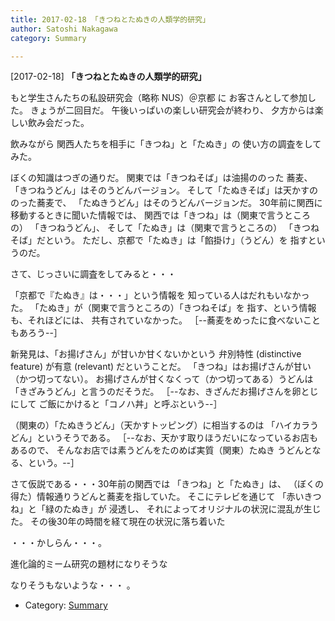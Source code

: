 ```yaml
---
title: 2017-02-18 「きつねとたぬきの人類学的研究」
author: Satoshi Nakagawa
category: Summary

---
```


[2017-02-18] **「きつねとたぬきの人類学的研究」** 

 もと学生さんたちの私設研究会（略称 NUS）＠京都 に
お客さんとして参加した。
きょうが二回目だ。
午後いっぱいの楽しい研究会が終わり、
夕方からは楽しい飲み会だった。

 飲みながら
関西人たちを相手に「きつね」と「たぬき」の
使い方の調査をしてみた。

 ぼくの知識はつぎの通りだ。
関東では「きつねそば」は油揚ののった
蕎麦、
「きつねうどん」はそのうどんバージョン。
そして「たぬきそば」は天かすののった蕎麦で、
「たぬきうどん」はそのうどんバージョンだ。
30年前に関西に移動するときに聞いた情報では、
関西では「きつね」は（関東で言うところの）
「きつねうどん」、
そして「たぬき」は（関東で言うところの）
「きつねそば」だという。
ただし、京都で「たぬき」は「餡掛け」（うどん）を
指すというのだ。

 さて、じっさいに調査をしてみると・・・

 「京都で『たぬき』は・・・」という情報を
知っている人はだれもいなかった。
「たぬき」が（関東で言うところの）「きつねそば」を
指す、という情報も、それほどには、
共有されていなかった。
［--蕎麦をめったに食べないこともあろう--］

 新発見は、「お揚げさん」が甘いか甘くないかという
弁別特性 (distinctive feature) が有意 (relevant)
だということだ。
「きつね」はお揚げさんが甘い（かつ切ってない）。
お揚げさんが甘くなくって（かつ切ってある）うどんは
「きざみうどん」と言うのだそうだ。
［--なお、きざんだお揚げさんを卵とじにして
ご飯にかけると「コノハ丼」と呼ぶという--］

 （関東の）「たぬきうどん」（天かすトッピング）に相当するのは
「ハイカラうどん」というそうである。
［--なお、天かす取りほうだいになっているお店もあるので、
そんなお店では素うどんをたのめば実質（関東）たぬき
うどんとなる、という。--］

 さて仮説である・・・30年前の関西では
「きつね」と「たぬき」は、
（ぼくの得た）情報通りうどんと蕎麦を指していた。
そこにテレビを通じて
「赤いきつね」と「緑のたぬき」が
浸透し、
それによってオリジナルの状況に混乱が生じた。
その後30年の時間を経て現在の状況に落ち着いた

 ・・・かしらん・・・。

 進化論的ミーム研究の題材になりそうな

 なりそうもないような・・・ 。

- Category: [Summary](https://merapano.github.io/categories.html#Summary)

